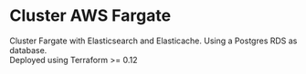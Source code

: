 # Cluster AWS Fargate

Cluster Fargate with Elasticsearch and Elasticache. Using a Postgres RDS as database.
<br />
Deployed using Terraform >= 0.12
<br />
